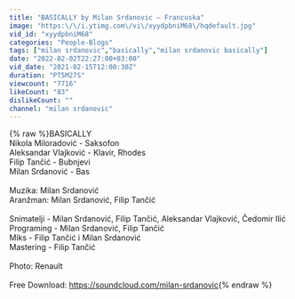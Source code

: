 ```yaml
---
title: "BASICALLY by Milan Srdanovic – Francuska"
image: "https:\/\/i.ytimg.com\/vi\/xyydpbniM68\/hqdefault.jpg"
vid_id: "xyydpbniM68"
categories: "People-Blogs"
tags: ["milan srdanovic","basically","milan srdanovic basically"]
date: "2022-02-02T22:27:00+03:00"
vid_date: "2021-02-15T12:00:30Z"
duration: "PT5M27S"
viewcount: "7716"
likeCount: "83"
dislikeCount: ""
channel: "milan srdanovic"
---
```

{% raw %}BASICALLY<br />Nikola Miloradović - Saksofon<br />Aleksandar Vlajković - Klavir, Rhodes<br />Filip Tančić - Bubnjevi<br />Milan Srdanović - Bas <br /><br />Muzika: Milan Srdanović<br />Aranžman: Milan Srdanović, Filip Tančić<br /><br />Snimatelji - Milan Srdanović, Filip Tančić, Aleksandar Vlajković, Čedomir Ilić<br />Programing - Milan Srdanović, Filip Tančić<br />Miks - Filip Tančić i Milan Srdanović<br />Mastering - Filip Tančić<br /><br />Photo: Renault<br /><br />Free Download: <a rel="nofollow" target="blank" href="https://soundcloud.com/milan-srdanovic">https://soundcloud.com/milan-srdanovic</a>{% endraw %}
